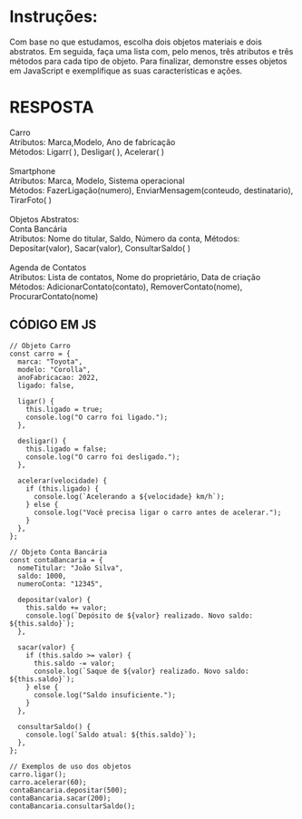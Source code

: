 # Instruções:

Com base no que estudamos, escolha dois objetos materiais e dois abstratos. Em seguida, faça uma lista com, pelo menos, três atributos e três métodos para cada tipo de objeto. Para finalizar, demonstre esses objetos em JavaScript e exemplifique as suas características e ações.

# RESPOSTA
Carro <br>
Atributos: Marca,Modelo, Ano de fabricação <br>
Métodos: Ligarr( ), Desligar( ), Acelerar( ) <br>
<br>
Smartphone <br>
Atributos: Marca, Modelo, Sistema operacional <br>
Métodos: FazerLigação(numero), EnviarMensagem(conteudo, destinatario), TirarFoto( ) <br>
<br>
Objetos Abstratos: <br>
Conta Bancária <br>
Atributos: Nome do titular, Saldo, Número da conta, Métodos: <br>
Depositar(valor), Sacar(valor), ConsultarSaldo( ) <br>
<br>
Agenda de Contatos <br>
Atributos: Lista de contatos, Nome do proprietário, Data de criação <br>
Métodos: AdicionarContato(contato), RemoverContato(nome), ProcurarContato(nome) <br>

## CÓDIGO EM JS

```JS
// Objeto Carro
const carro = {
  marca: "Toyota",
  modelo: "Corolla",
  anoFabricacao: 2022,
  ligado: false,

  ligar() {
    this.ligado = true;
    console.log("O carro foi ligado.");
  },

  desligar() {
    this.ligado = false;
    console.log("O carro foi desligado.");
  },

  acelerar(velocidade) {
    if (this.ligado) {
      console.log(`Acelerando a ${velocidade} km/h`);
    } else {
      console.log("Você precisa ligar o carro antes de acelerar.");
    }
  },
};

// Objeto Conta Bancária
const contaBancaria = {
  nomeTitular: "João Silva",
  saldo: 1000,
  numeroConta: "12345",

  depositar(valor) {
    this.saldo += valor;
    console.log(`Depósito de ${valor} realizado. Novo saldo: ${this.saldo}`);
  },

  sacar(valor) {
    if (this.saldo >= valor) {
      this.saldo -= valor;
      console.log(`Saque de ${valor} realizado. Novo saldo: ${this.saldo}`);
    } else {
      console.log("Saldo insuficiente.");
    }
  },

  consultarSaldo() {
    console.log(`Saldo atual: ${this.saldo}`);
  },
};

// Exemplos de uso dos objetos
carro.ligar();
carro.acelerar(60);
contaBancaria.depositar(500);
contaBancaria.sacar(200);
contaBancaria.consultarSaldo();
```




